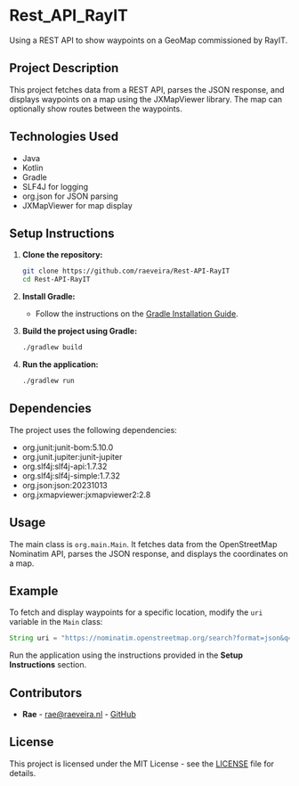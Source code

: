 # Rest_API_RayIT

Using a REST API to show waypoints on a GeoMap commissioned by RayIT.

## Project Description

This project fetches data from a REST API, parses the JSON response, and displays waypoints on a map using the JXMapViewer library. The map can optionally show routes between the waypoints.

## Technologies Used

- Java
- Kotlin
- Gradle
- SLF4J for logging
- org.json for JSON parsing
- JXMapViewer for map display

## Setup Instructions

1. **Clone the repository:**
    ```sh
    git clone https://github.com/raeveira/Rest-API-RayIT
    cd Rest-API-RayIT
    ```

2. **Install Gradle:**
    - Follow the instructions on the [Gradle Installation Guide](https://gradle.org/install/).

3. **Build the project using Gradle:**
    ```sh
    ./gradlew build
    ```

4. **Run the application:**
    ```sh
    ./gradlew run
    ```

## Dependencies

The project uses the following dependencies:

- org.junit:junit-bom:5.10.0
- org.junit.jupiter:junit-jupiter
- org.slf4j:slf4j-api:1.7.32
- org.slf4j:slf4j-simple:1.7.32
- org.json:json:20231013
- org.jxmapviewer:jxmapviewer2:2.8

## Usage

The main class is `org.main.Main`. It fetches data from the OpenStreetMap Nominatim API, parses the JSON response, and displays the coordinates on a map.

## Example

To fetch and display waypoints for a specific location, modify the `uri` variable in the `Main` class:

```java
String uri = "https://nominatim.openstreetmap.org/search?format=json&q=Roermond";
```

Run the application using the instructions provided in the **Setup Instructions** section.

## Contributors
* **Rae** - rae@raeveira.nl - [GitHub](https://github.com/raeveira)

## License
This project is licensed under the MIT License - see the [LICENSE](LICENSE) file for details.
```